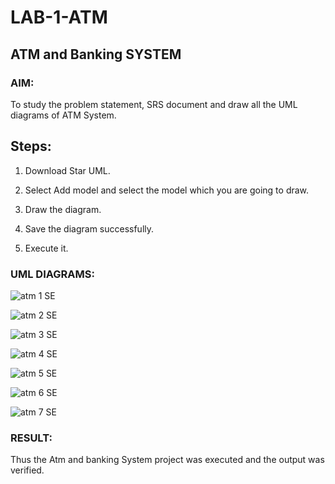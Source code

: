 # LAB-1-ATM
## ATM and Banking SYSTEM
### AIM: 
To study the problem statement, SRS document and draw all the UML diagrams of ATM
System.

## Steps:

1. Download Star UML.

2. Select Add model and select the model which you are going to draw.

3. Draw the diagram.

4. Save the diagram successfully.

5. Execute it.

### UML DIAGRAMS:

![atm 1 SE](https://github.com/22008686/LAB-1-ATM/assets/118916413/a31d49a6-e0c4-4a75-aabe-2090896a062c)

![atm 2 SE](https://github.com/22008686/LAB-1-ATM/assets/118916413/1d0fc520-59dc-4410-b3be-20846463234d)

![atm 3 SE](https://github.com/22008686/LAB-1-ATM/assets/118916413/8a56094b-bca8-4c65-9645-430cac7840a7)

![atm 4 SE](https://github.com/22008686/LAB-1-ATM/assets/118916413/457b35e2-ca45-4305-bd4a-ee430eb6f7f4)

![atm 5 SE](https://github.com/22008686/LAB-1-ATM/assets/118916413/678ad1f3-911c-47e8-bf1c-7618a3eff2c5)

![atm 6 SE](https://github.com/22008686/LAB-1-ATM/assets/118916413/bd8ff1ba-98ca-4beb-a431-b29a295ac821)

![atm 7 SE](https://github.com/22008686/LAB-1-ATM/assets/118916413/4dfaf4a4-03f9-483d-98f6-5d8dbe613ce5)





### RESULT: 
Thus the Atm and banking System project was executed and the output was verified.
